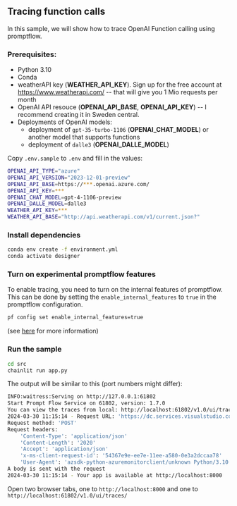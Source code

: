 ## Tracing function calls

In this sample, we will show how to trace OpenAI Function calling using promptflow.

### Prerequisites:

- Python 3.10
- Conda
- weatherAPI key (**WEATHER_API_KEY**). Sign up for the free account at https://www.weatherapi.com/ -- that will give you 1 Mio requests per month
- OpenAI API resouce (**OPENAI_API_BASE**, **OPENAI_API_KEY**) -- I recommend creating it in Sweden central. 
- Deployments of OpenAI models:
    - deployment of `gpt-35-turbo-1106` (**OPENAI_CHAT_MODEL**) or another model that supports functions
    - deployment of `dalle3` (**OPENAI_DALLE_MODEL**) 

Copy `.env.sample` to `.env` and fill in the values:

```bash
OPENAI_API_TYPE="azure"
OPENAI_API_VERSION="2023-12-01-preview"
OPENAI_API_BASE=https://***.openai.azure.com/
OPENAI_API_KEY=***
OPENAI_CHAT_MODEL=gpt-4-1106-preview
OPENAI_DALLE_MODEL=dalle3
WEATHER_API_KEY=***
WEATHER_API_BASE="http://api.weatherapi.com/v1/current.json?"
```

### Install dependencies

```bash
conda env create -f environment.yml
conda activate designer
```

### Turn on experimental promptflow features

To enable tracing, you need to turn on the internal features of promptflow. This can be done by setting the `enable_internal_features` to `true` in the promptflow configuration.

```bash
pf config set enable_internal_features=true
```
(see [here](https://github.com/microsoft/promptflow/blob/clwan/eager-mode-sample/examples/tutorials/trace/README.md) for more information)


### Run the sample

```bash
cd src
chainlit run app.py
```

The output will be similar to this (port numbers might differ):

```bash
INFO:waitress:Serving on http://127.0.0.1:61802
Start Prompt Flow Service on 61802, version: 1.7.0
You can view the traces from local: http://localhost:61802/v1.0/ui/traces/
2024-03-30 11:15:14 - Request URL: 'https://dc.services.visualstudio.com/v2.1/track'
Request method: 'POST'
Request headers:
    'Content-Type': 'application/json'
    'Content-Length': '2020'
    'Accept': 'application/json'
    'x-ms-client-request-id': '54367e9e-ee7e-11ee-a580-0e3a2dccaa78'
    'User-Agent': 'azsdk-python-azuremonitorclient/unknown Python/3.10.4 (macOS-10.16-x86_64-i386-64bit)'
A body is sent with the request
2024-03-30 11:15:14 - Your app is available at http://localhost:8000
```

Open two browser tabs, one to `http://localhost:8000` and one to `http://localhost:61802/v1.0/ui/traces/`

